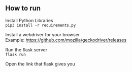 ## How to run

Install Python Libraries\
`pip3 install -r requirements.py`

Install a webdriver for your browser\
Example: https://github.com/mozilla/geckodriver/releases

Run the flask server\
`flask run`

Open the link that flask gives you
